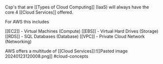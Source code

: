 Csp's that are [[Types of Cloud Computing]] (IaaS) will always have the core 4 [[Cloud Services]] offered.

For AWS this includes 

[[EC2]] - Virtual Machines (Compute)
[[EBS]] - Virtual Hard Drives (Storage)
[[RDS]] - SQL Databases (Database)
[[VPC]] - Private Cloud Network (Networking)

AWS offers a multitude of [[Cloud Services]]:![[Pasted image 20240123120008.png]]
#cloud-concepts 
